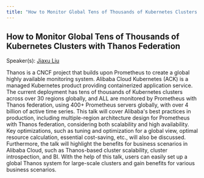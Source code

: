 ```yaml
---
title: "How to Monitor Global Tens of Thousands of Kubernetes Clusters with Thanos Federation"
---
```


## How to Monitor Global Tens of Thousands of Kubernetes Clusters with Thanos Federation

Speaker(s): [Jiaxu Liu](../../speakers/jiaxu-liu)

Thanos is a CNCF project that builds upon Prometheus to create a global highly available monitoring system. Alibaba Cloud Kubernetes (ACK) is a managed Kubernetes product providing containerized application service. The current deployment has tens of thousands of Kubernetes clusters across over 30 regions globally, and ALL are monitored by Prometheus with Thanos federation, using 400+ Prometheus servers globally, with over 4 billion of active time series. This talk will cover Alibaba's best practices in production, including multiple-region architecture design for Prometheus with Thanos federation, considering both scalability and high availability. Key optimizations, such as tuning and optimization for a global view, optimal resource calculation, essential cost-saving, etc., will also be discussed. Furthermore, the talk will highlight the benefits for business scenarios in Alibaba Cloud, such as Thanos-based cluster scalability, cluster introspection, and BI. With the help of this talk, users can easily set up a global Thanos system for large-scale clusters and gain benefits for various business scenarios.

